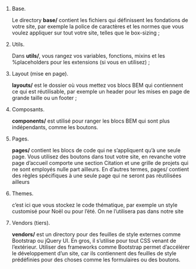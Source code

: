 1. Base.

   Le directory **base/** contient les fichiers qui définissent les fondations de votre site, par exemple la police de caractères et les normes que vous voulez appliquer sur tout votre site, telles que le box-sizing ;

2. Utils.

   Dans **utils/**, vous rangez vos variables, fonctions, mixins et les  %placeholders pour les extensions (si vous en utilisez) ;

3. Layout (mise en page).

   **layouts/** est le dossier où vous mettez vos blocs BEM qui contiennent ce qui est réutilisable, par exemple un header pour les mises en page de grande taille ou un footer ;

4. Composants.

   **components/** est utilisé pour ranger les blocs BEM qui sont plus indépendants, comme les boutons.

5. Pages.

   **pages/** contient les blocs de code qui ne s’appliquent qu’à une seule page. Vous utilisez des boutons dans tout votre site, en revanche votre page d’accueil comporte une section Citation et une grille de projets qui ne sont employés nulle part ailleurs. En d’autres termes, pages/ contient des règles spécifiques à une seule page qui ne seront pas réutilisées ailleurs

6. Themes.

   c’est ici que vous stockez le code thématique, par exemple un style customisé pour Noël ou pour l’été. On ne l’utilisera pas dans notre site

7. Vendors (tiers).

   **vendors/** est un directory pour des feuilles de style externes comme Bootstrap ou jQuery UI. En gros, il s’utilise pour tout CSS venant de l’extérieur. Utiliser des frameworks comme Bootstrap permet d’accélérer le développement d’un site, car ils contiennent des feuilles de style prédéfinies pour des choses comme les formulaires ou des boutons.